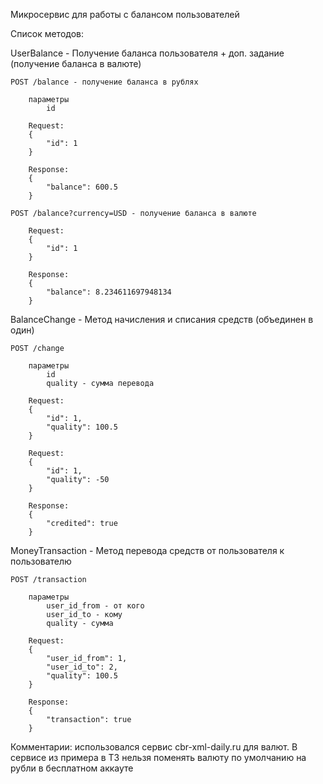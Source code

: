 Микросервис для работы с балансом пользователей

Список методов:

UserBalance - Получение баланса пользователя +  доп. задание (получение баланса в валюте)

    POST /balance - получение баланса в рублях

        параметры 
            id

        Request:
        {
            "id": 1
        }

        Response:
        {
            "balance": 600.5
        }

    POST /balance?currency=USD - получение баланса в валюте

        Request:
        {
            "id": 1
        }

        Response:
        {
            "balance": 8.234611697948134
        }


BalanceChange - Метод начисления и списания средств (объединен в один)

    POST /change

        параметры 
            id
            quality - сумма перевода

        Request:
        {
            "id": 1,
            "quality": 100.5
        }

        Request: 
        {
            "id": 1,
            "quality": -50
        }

        Response:
        {
            "credited": true
        }

MoneyTransaction - Метод перевода средств от пользователя к пользователю

    POST /transaction

        параметры 
            user_id_from - от кого
            user_id_to - кому
            quality - сумма

        Request:
        {
            "user_id_from": 1,
            "user_id_to": 2,
            "quality": 100.5
        }

        Response:
        {
            "transaction": true
        }

Комментарии: использовался сервис cbr-xml-daily.ru для валют. В сервисе из примера в ТЗ нельзя поменять валюту по умолчанию на рубли в бесплатном аккауте

